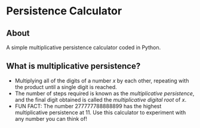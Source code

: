 # Persistence Calculator

## About

A simple multiplicative persistence calculator coded in Python.

## What is multiplicative persistence?

- Multiplying all of the digits of a number _x_ by each other, repeating with the product until a single digit is reached.
- The number of steps required is known as the _multiplicative persistence_, and the final digit obtained is called the _multiplicative digital root_ of _x_. 
- FUN FACT: The number 277777788888899 has the highest multiplicative persistence at 11. Use this calculator to experiment with any number you can think of!
